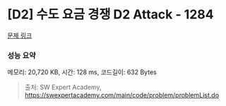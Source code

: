 # [D2] 수도 요금 경쟁 D2 Attack - 1284 

[문제 링크](https://swexpertacademy.com/main/code/problem/problemDetail.do?contestProbId=AV189xUaI8UCFAZN) 

### 성능 요약

메모리: 20,720 KB, 시간: 128 ms, 코드길이: 632 Bytes



> 출처: SW Expert Academy, https://swexpertacademy.com/main/code/problem/problemList.do